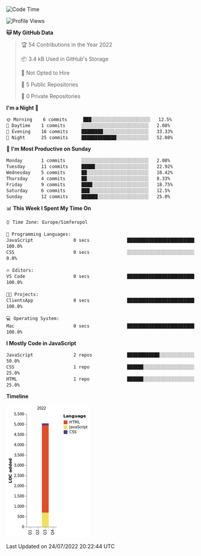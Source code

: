 <!--START_SECTION:waka-->
![Code Time](http://img.shields.io/badge/Code%20Time-2%20hrs%2034%20mins-blue)

![Profile Views](http://img.shields.io/badge/Profile%20Views-122-blue)

**🐱 My GitHub Data** 

> 🏆 54 Contributions in the Year 2022
 > 
> 📦 3.4 kB Used in GitHub's Storage 
 > 
> 🚫 Not Opted to Hire
 > 
> 📜 5 Public Repositories 
 > 
> 🔑 0 Private Repositories  
 > 
**I'm a Night 🦉** 

```text
🌞 Morning    6 commits      ███░░░░░░░░░░░░░░░░░░░░░░   12.5% 
🌆 Daytime    1 commits      ░░░░░░░░░░░░░░░░░░░░░░░░░   2.08% 
🌃 Evening    16 commits     ████████░░░░░░░░░░░░░░░░░   33.33% 
🌙 Night      25 commits     █████████████░░░░░░░░░░░░   52.08%

```
📅 **I'm Most Productive on Sunday** 

```text
Monday       1 commits      ░░░░░░░░░░░░░░░░░░░░░░░░░   2.08% 
Tuesday      11 commits     █████░░░░░░░░░░░░░░░░░░░░   22.92% 
Wednesday    5 commits      ██░░░░░░░░░░░░░░░░░░░░░░░   10.42% 
Thursday     4 commits      ██░░░░░░░░░░░░░░░░░░░░░░░   8.33% 
Friday       9 commits      ████░░░░░░░░░░░░░░░░░░░░░   18.75% 
Saturday     6 commits      ███░░░░░░░░░░░░░░░░░░░░░░   12.5% 
Sunday       12 commits     ██████░░░░░░░░░░░░░░░░░░░   25.0%

```


📊 **This Week I Spent My Time On** 

```text
⌚︎ Time Zone: Europe/Simferopol

💬 Programming Languages: 
JavaScript               0 secs              █████████████████████████   100.0% 
CSS                      0 secs              ░░░░░░░░░░░░░░░░░░░░░░░░░   0.0%

🔥 Editors: 
VS Code                  0 secs              █████████████████████████   100.0%

🐱‍💻 Projects: 
ClientsApp               0 secs              █████████████████████████   100.0%

💻 Operating System: 
Mac                      0 secs              █████████████████████████   100.0%

```

**I Mostly Code in JavaScript** 

```text
JavaScript               2 repos             ████████████░░░░░░░░░░░░░   50.0% 
CSS                      1 repo              ██████░░░░░░░░░░░░░░░░░░░   25.0% 
HTML                     1 repo              ██████░░░░░░░░░░░░░░░░░░░   25.0%

```


**Timeline**

![Chart not found](https://raw.githubusercontent.com/by-Egorov/by-Egorov/main/charts/bar_graph.png) 


 Last Updated on 24/07/2022 20:22:44 UTC
<!--END_SECTION:waka-->
